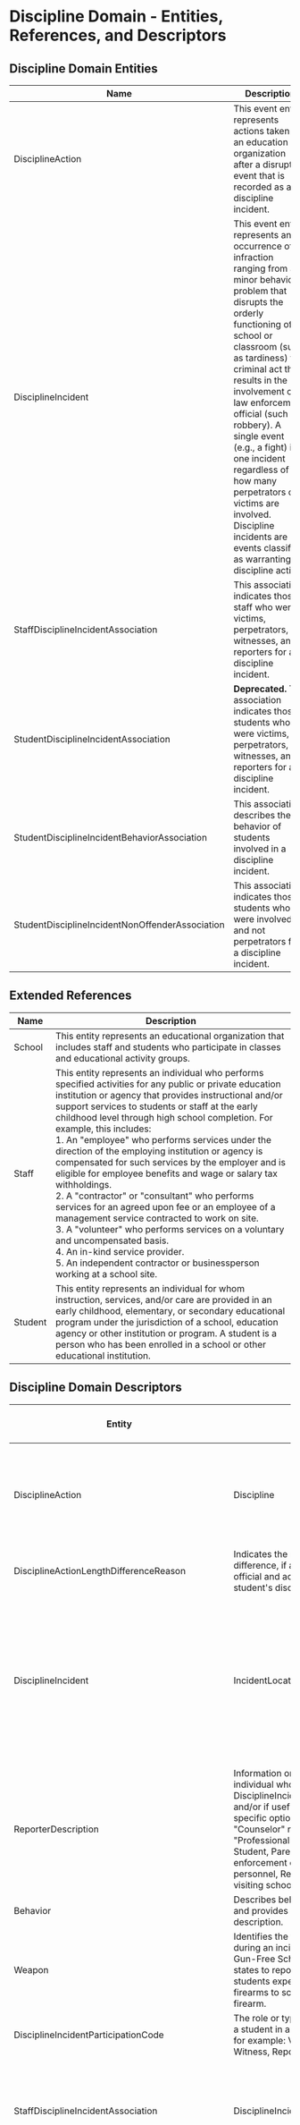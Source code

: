 # Discipline Domain - Entities, References, and Descriptors

## Discipline Domain Entities

| Name | Description |
| --- | --- |
| DisciplineAction | This event entity represents actions taken by an education organization after a disruptive event that is recorded as a discipline incident. |
| DisciplineIncident | This event entity represents an occurrence of an infraction ranging from a minor behavioral problem that disrupts the orderly functioning of a school or classroom (such as tardiness) to a criminal act that results in the involvement of a law enforcement official (such as robbery). A single event (e.g., a fight) is one incident regardless of how many perpetrators or victims are involved. Discipline incidents are events classified as warranting discipline action. |
| StaffDisciplineIncidentAssociation | This association indicates those staff who were victims, perpetrators, witnesses, and reporters for a discipline incident. |
| StudentDisciplineIncidentAssociation | **Deprecated.** This association indicates those students who were victims, perpetrators, witnesses, and reporters for a discipline incident. |
| StudentDisciplineIncidentBehaviorAssociation | This association describes the behavior of students involved in a discipline incident. |
| StudentDisciplineIncidentNonOffenderAssociation | This association indicates those students who were involved and not perpetrators for a discipline incident. |

## Extended References

| Name | Description |
| --- | --- |
| School | This entity represents an educational organization that includes staff and students who participate in classes and educational activity groups. |
| Staff | This entity represents an individual who performs specified activities for any public or private education institution or agency that provides instructional and/or support services to students or staff at the early childhood level through high school completion. For example, this includes:  <br/>1\. An "employee" who performs services under the direction of the employing institution or agency is compensated for such services by the employer and is eligible for employee benefits and wage or salary tax withholdings.  <br/>2\. A "contractor" or "consultant" who performs services for an agreed upon fee or an employee of a management service contracted to work on site.  <br/>3\. A "volunteer" who performs services on a voluntary and uncompensated basis.  <br/>4\. An in-kind service provider.  <br/>5\. An independent contractor or businessperson working at a school site. |
| Student | This entity represents an individual for whom instruction, services, and/or care are provided in an early childhood, elementary, or secondary educational program under the jurisdiction of a school, education agency or other institution or program. A student is a person who has been enrolled in a school or other educational institution. |

## Discipline Domain Descriptors

| Entity | Name | Description | Usage Classification  (see [info](https://edfi.atlassian.net/wiki/display/EFDS4X/Non-Normative+Descriptor+Classifications)) | EDFacts Mapping | Commonly Used | Commonly State-Defined |
| --- | --- | --- | --- | --- | --- | --- |
| DisciplineAction | Discipline | Type of action, such as removal from the classroom, used to discipline the student involved as a perpetrator in a discipline incident. | Local | Yes | Yes |     |
| DisciplineActionLengthDifferenceReason | Indicates the reason for the difference, if any, between the official and actual lengths of a student's disciplinary assignment. | Local |     | Yes |     |
| DisciplineIncident | IncidentLocation | Identifies where the DisciplineIncident occurred and whether or not it occurred on school, for example: On school, Administrative offices area, Cafeteria area, Classroom, Hallway or stairs... | Orthodox |     | Yes |     |
| ReporterDescription | Information on the type of individual who reported the DisciplineIncident. When known and/or if useful, use a more specific option code (e.g., "Counselor" rather than "Professional Staff"); for example: Student, Parent/guardian, Law enforcement officer, Nonschool personnel, Representative of visiting school... | Local |     | Yes |     |
| Behavior | Describes behavior by category and provides a detailed description. | Local |     | Yes |     |
| Weapon | Identifies the type of weapon used during an incident. The Federal Gun-Free Schools Act requires states to report the number of students expelled for bringing firearms to school by type of firearm. | Local |     | Yes |     |
| DisciplineIncidentParticipationCode | The role or type of participation of a student in a discipline incident; for example: Victim, Perpetrator, Witness, Reporter. | Local |     | Yes |     |
| StaffDisciplineIncidentAssociation | DisciplineIncidentParticipationCode | The role or type of participation of a student in a discipline incident (e.g., Victim, Perpetrator, Witness, Reporter). | Local |     | Yes |     |
| StudentDisciplineIncidentAssociation | StudentParticipationCode | The role or type of participation of a student in a discipline incident;  <br/>for example: Victim, Perpetrator, Witness, Reporter. | Local |     | Yes |     |
| Behavior | Describes behavior by category and provides a detailed description. | Local |     | Yes |     |
| StudentDisciplineIncidentBehaviorAssociation | Behavior | Describes behavior by category. | Local |     | Yes |     |
| DisciplineIncidentParticipationCode | The role or type of participation of a student in a discipline incident. | Local |     | Yes |     |
| StudentDisciplineIncidentNonOffenderAssociation | DisciplineIncidentParticipationCode | The role or type of participation of a student in a discipline incident. | Local |     | Yes |     |
